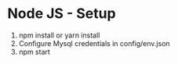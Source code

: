 
# Node JS - Setup

1. npm install or yarn install
2. Configure Mysql credentials in config/env.json
3. npm start
